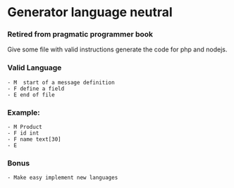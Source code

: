 # Generator language neutral

### Retired from pragmatic programmer book

Give some file with valid instructions generate the code for php and nodejs.

### Valid Language
    - M  start of a message definition
    - F define a field
    - E end of file

### Example:    
    - M Product
    - F id int
    - F name text[30]
    - E    

### Bonus
    - Make easy implement new languages
